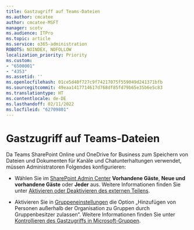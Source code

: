 ```yaml
---
title: Gastzugriff auf Teams-Dateien
ms.author: cmcatee
author: cmcatee-MSFT
manager: scotv
ms.audience: ITPro
ms.topic: article
ms.service: o365-administration
ROBOTS: NOINDEX, NOFOLLOW
localization_priority: Priority
ms.custom:
- "6500001"
- "4353"
ms.assetid: ''
ms.openlocfilehash: 01ce5d40f727c9f74217075f559049d241371bfb
ms.sourcegitcommit: 49eaa1417714617d768df85fd79b65e35b6e5c83
ms.translationtype: HT
ms.contentlocale: de-DE
ms.lasthandoff: 02/11/2022
ms.locfileid: "62709801"
---
```

# <a name="guest-access-to-teams-files"></a>Gastzugriff auf Teams-Dateien

Da Teams SharePoint Online und OneDrive for Business zum Speichern von Dateien und Dokumenten für Kanäle und Chatunterhaltungen verwendet, müssen Administratoren Folgendes konfigurieren:

- Wählen Sie im [SharePoint Admin Center](https://admin.microsoft.com/sharepoint?page=sharing&modern=true) **Vorhandene Gäste**, **Neue und vorhandene Gäste** oder **Jeder** aus. Weitere Informationen finden Sie unter [Aktivieren oder Deaktivieren des externen Teilens](https://docs.microsoft.com/sharepoint/turn-external-sharing-on-or-off).

- Aktivieren Sie in [Gruppeneinstellungen](https://admin.microsoft.com/Adminportal/Home?source=applauncher#/Settings/Services/:/Settings/L1/O365Groups) die Option „Hinzufügen von Personen außerhalb der Organisation zu Gruppen durch Gruppenbesitzer zulassen“. Weitere Informationen finden Sie unter [Kontrollieren des Gastzugriffs in Microsoft-Gruppen](https://docs.microsoft.com/microsoftteams/teams-dependencies#control-guest-access-in-office-365-groups).
